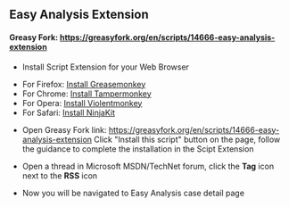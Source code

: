 ## Easy Analysis Extension
#### Greasy Fork: https://greasyfork.org/en/scripts/14666-easy-analysis-extension

- Install Script Extension for your Web Browser
<ul>
<li>For Firefox: <a href="https://addons.mozilla.org/en-US/firefox/addon/greasemonkey/">Install Greasemonkey</a></li>
<li>For Chrome: <a href="https://chrome.google.com/webstore/detail/tampermonkey/dhdgffkkebhmkfjojejmpbldmpobfkfo">Install Tampermonkey</a></li>
<li>For Opera: <a href="https://addons.opera.com/en/extensions/details/violent-monkey/" rel="nofollow">Install Violentmonkey</a></li>
<li>For Safari: <a href="http://ss-o.net/safari/extension/NinjaKit.safariextz" rel="nofollow">Install NinjaKit</a></li>
</ul>

- Open Greasy Fork link: https://greasyfork.org/en/scripts/14666-easy-analysis-extension Click "Install this script" button on the page, follow the guidance to complete the installation in the Scipt Extension

- Open a thread in Microsoft MSDN/TechNet forum, click the **Tag** icon next to the **RSS** icon 

- Now you will be navigated to Easy Analysis case detail page